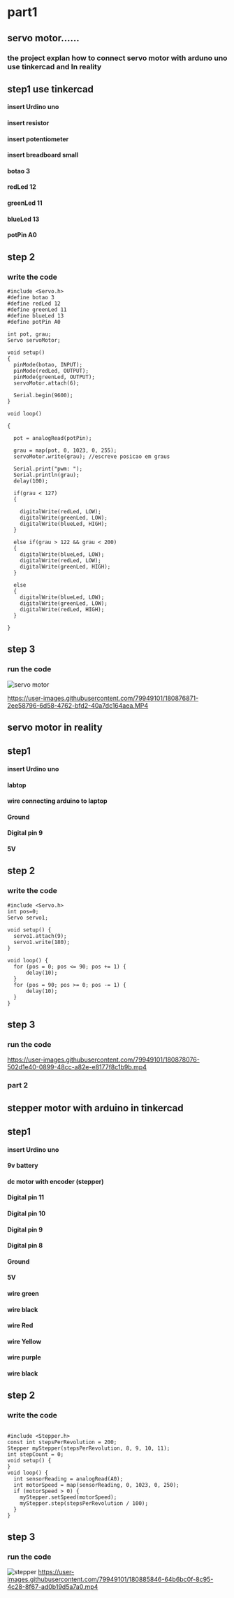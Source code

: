 # part1
## servo motor......
### the project explan how to connect servo motor with arduno uno use tinkercad and In reality
## step1 use tinkercad
#### insert Urdino uno 
#### insert resistor
 #### insert potentiometer
 #### insert breadboard small
####  botao 3
#### redLed 12
#### greenLed 11
#### blueLed 13
#### potPin A0

## step 2
### write the code 
```
#include <Servo.h>
#define botao 3
#define redLed 12
#define greenLed 11
#define blueLed 13
#define potPin A0

int pot, grau;
Servo servoMotor;

void setup()
{
  pinMode(botao, INPUT);
  pinMode(redLed, OUTPUT);
  pinMode(greenLed, OUTPUT);
  servoMotor.attach(6);
  
  Serial.begin(9600);
}

void loop()
  
{
  
  pot = analogRead(potPin);
  
  grau = map(pot, 0, 1023, 0, 255);
  servoMotor.write(grau); //escreve posicao em graus
  
  Serial.print("pwm: ");
  Serial.println(grau);
  delay(100);
  
  if(grau < 127)
  {
   
    digitalWrite(redLed, LOW);
    digitalWrite(greenLed, LOW);
    digitalWrite(blueLed, HIGH);
  }
  
  else if(grau > 122 && grau < 200)
  {
    digitalWrite(blueLed, LOW);
    digitalWrite(redLed, LOW);
    digitalWrite(greenLed, HIGH);
  }
  
  else
  {
    digitalWrite(blueLed, LOW);
    digitalWrite(greenLed, LOW);
    digitalWrite(redLed, HIGH);
  }
    
}
```
## step 3
### run the code
![servo motor](https://user-images.githubusercontent.com/79949101/180874858-a3a6e0ac-1d05-4bf2-89af-7b9928cb003a.jpg)

https://user-images.githubusercontent.com/79949101/180876871-2ee58796-6d58-4762-bfd2-40a7dc164aea.MP4
## servo motor in  reality
## step1 
#### insert Urdino uno 
####  labtop
####   wire connecting arduino to laptop
####  Ground
#### Digital pin 9
#### 5V

## step 2
### write the code 
```
#include <Servo.h>
int pos=0;
Servo servo1; 

void setup() {
  servo1.attach(9);  
  servo1.write(180); 
}

void loop() {
  for (pos = 0; pos <= 90; pos += 1) { 
      delay(10);                
  }
  for (pos = 90; pos >= 0; pos -= 1) { 
      delay(10);                   
  }
}
```
## step 3
### run the code

https://user-images.githubusercontent.com/79949101/180878076-502d1e40-0899-48cc-a82e-e8177f8c1b9b.mp4

### part 2
## stepper motor with arduino in tinkercad
## step1 
#### insert Urdino uno 
####  9v battery
####  dc motor with encoder (stepper)
#### Digital pin 11
#### Digital pin 10
#### Digital pin 9
#### Digital pin 8
####  Ground
#### 5V
#### wire green
#### wire black
#### wire Red
#### wire Yellow
#### wire purple
#### wire black
## step 2
### write the code 
```

#include <Stepper.h>
const int stepsPerRevolution = 200;  
Stepper myStepper(stepsPerRevolution, 8, 9, 10, 11);
int stepCount = 0;  
void setup() {
}
void loop() {
  int sensorReading = analogRead(A0);
  int motorSpeed = map(sensorReading, 0, 1023, 0, 250);
  if (motorSpeed > 0) {
    myStepper.setSpeed(motorSpeed);
    myStepper.step(stepsPerRevolution / 100);
  }
}
```
## step 3
### run the code
![stepper](https://user-images.githubusercontent.com/79949101/180884192-a3e1d272-ef20-49f3-881b-cf87c3a6f034.jpg)
https://user-images.githubusercontent.com/79949101/180885846-64b6bc0f-8c95-4c28-8f67-ad0b19d5a7a0.mp4



